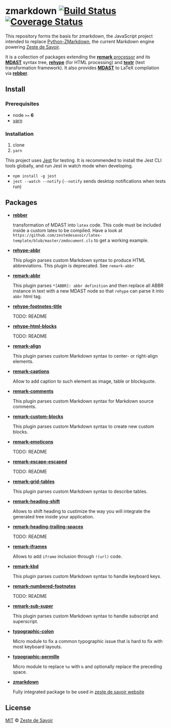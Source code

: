 # zmarkdown [![Build Status][build-badge]][build-status] [![Coverage Status][coverage-badge]][coverage-status]

This repository forms the basis for zmarkdown, the JavaScript project intended to replace [Python-ZMarkdown][pyzmd], the current Markdown engine powering [Zeste de Savoir][zds].

It is a collection of packages extending the [**remark**
processor][processor] and its [**MDAST**][mdast] syntax tree, [**rehype**][rehype] (for HTML processing) and [**textr**][textr] (text transformation framework). It also provides [**MDAST**][mdast] to LaTeX compilation via [**rebber**][rebber].

## Install

### Prerequisites

* node `>=` **6**
* [yarn](https://yarnpkg.com)

### Installation

1. clone
2. `yarn`

This project uses [Jest][jest] for testing. It is recommended to install the Jest CLI tools globally, and run Jest in watch mode when developing.

 - `npm install -g jest`
 - `jest --watch --notify` (`--notify` sends desktop notifications when tests run)

## Packages

* [**rebber**][rebber]

  transformation of MDAST into `latex` code. This code must be included inside a custom latex to be compiled.
  Have a look at `https://github.com/zestedesavoir/latex-template/blob/master/zmdocument.cls` to get a working example.

* [**rehype-abbr**][rehype-abbr]

  This plugin parses custom Markdown syntax to produce HTML abbreviations. This plugin is deprecated. See `remark-abbr`

* [**remark-abbr**][remark-abbr]

  This plugin parses `*[ABBR]: abbr definition` and then replace all ABBR instance in text with a new MDAST node so that `rehype` can parse it into `abbr` html tag.

* [**rehype-footnotes-title**][rehype-footnotes-title]

  TODO: README

* [**rehype-html-blocks**][rehype-html-blocks]

  TODO: README

* [**remark-align**][remark-align]

  This plugin parses custom Markdown syntax to center- or right-align elements.

* [**remark-captions**][remark-captions]

  Allow to add caption to such element as image, table or blockquote.

* [**remark-comments**][remark-comments]

  This plugin parses custom Markdown syntax for Markdown source comments.

* [**remark-custom-blocks**][remark-custom-blocks]

  This plugin parses custom Markdown syntax to create new custom blocks.

* [**remark-emoticons**][remark-emoticons]

  TODO: README

* [**remark-escape-escaped**][remark-escape-escaped]

  TODO: README

* [**remark-grid-tables**][remark-grid-tables]

  This plugin parses custom Markdown syntax to describe tables.

* [**remark-heading-shift**][remark-heading-shift]

  Allows to shift heading to custimize the way you will integrate the generated tree inside your application.

* [**remark-heading-trailing-spaces**][remark-heading-trailing-spaces]

  TODO: README

* [**remark-iframes**][remark-iframes]

  Allows to add `iframe` inclusion through `!(url)` code.

* [**remark-kbd**][remark-kbd]

  This plugin parses custom Markdown syntax to handle keyboard keys.

* [**remark-numbered-footnotes**][remark-numbered-footnotes]

  TODO: README

* [**remark-sub-super**][remark-sub-super]

  This plugin parses custom Markdown syntax to handle subscript and superscript.

* [**typographic-colon**][typographic-colon]

  Micro module to fix a common typographic issue that is hard to fix with most keyboard layouts.

* [**typographic-permille**][typographic-permille]

  Micro module to replace `%o` with `‰` and optionally replace the preceding space.

* [**zmarkdown**][zmarkdown]

  Fully integrated package to be used in [zeste de savoir website](https://zestedesavoir.com)



## License

[MIT][license] © [Zeste de Savoir][zds]

<!-- Definitions -->

[build-badge]: https://img.shields.io/travis/zestedesavoir/zmarkdown.svg

[build-status]: https://travis-ci.org/zestedesavoir/zmarkdown

[coverage-badge]: https://img.shields.io/coveralls/zestedesavoir/zmarkdown.svg

[coverage-status]: https://coveralls.io/github/zestedesavoir/zmarkdown

[license]: https://github.com/zestedesavoir/zmarkdown/blob/master/LICENSE-MIT

[processor]: https://github.com/wooorm/remark/blob/master/packages/remark

[mdast]: https://github.com/wooorm/mdast

[pyzmd]: https://github.com/zestedesavoir/Python-ZMarkdown

[zds]: https://zestedesavoir.com

[rehype]: https://github.com/wooorm/rehype

[textr]: https://github.com/A/textr

[jest]: https://facebook.github.io/jest/

[rebber]: https://github.com/zestedesavoir/zmarkdown/tree/master/packages/rebber#rebber--
[rehype-abbr]: https://github.com/zestedesavoir/zmarkdown/tree/master/packages/rehype-abbr#rehype-abbr--
[remark-abbr]: https://github.com/zestedesavoir/zmarkdown/tree/master/packages/remark-abbr#remark-abbr--
[rehype-footnotes-title]: https://github.com/zestedesavoir/zmarkdown/tree/master/packages/rehype-footnotes-title#rehype-footnotes-title--
[rehype-html-blocks]: https://github.com/zestedesavoir/zmarkdown/tree/master/packages/rehype-html-blocks#rehype-html-blocks--
[remark-align]: https://github.com/zestedesavoir/zmarkdown/tree/master/packages/remark-align#remark-align--
[remark-captions]: https://github.com/zestedesavoir/zmarkdown/tree/master/packages/remark-captions#remark-captions--
[remark-comments]: https://github.com/zestedesavoir/zmarkdown/tree/master/packages/remark-comments#remark-comments--
[remark-custom-blocks]: https://github.com/zestedesavoir/zmarkdown/tree/master/packages/remark-custom-blocks#remark-custom-blocks--
[remark-emoticons]: https://github.com/zestedesavoir/zmarkdown/tree/master/packages/remark-emoticons#remark-emoticons--
[remark-escape-escaped]: https://github.com/zestedesavoir/zmarkdown/tree/master/packages/remark-escape-escaped#remark-escape-escaped--
[remark-grid-tables]: https://github.com/zestedesavoir/zmarkdown/tree/master/packages/remark-grid-tables#remark-grid-tables--
[remark-heading-shift]: https://github.com/zestedesavoir/zmarkdown/tree/master/packages/remark-heading-shift#remark-heading-shift--
[remark-heading-trailing-spaces]: https://github.com/zestedesavoir/zmarkdown/tree/master/packages/remark-heading-trailing-spaces#remark-heading-trailing-spaces--
[remark-iframes]: https://github.com/zestedesavoir/zmarkdown/tree/master/packages/remark-iframes#remark-iframes--
[remark-kbd]: https://github.com/zestedesavoir/zmarkdown/tree/master/packages/remark-kbd#remark-kbd--
[remark-numbered-footnotes]: https://github.com/zestedesavoir/zmarkdown/tree/master/packages/remark-numbered-footnotes#remark-numbered-footnotes--
[remark-sub-super]: https://github.com/zestedesavoir/zmarkdown/tree/master/packages/remark-sub-super#remark-sub-super--
[typographic-colon]: https://github.com/zestedesavoir/zmarkdown/tree/master/packages/typographic-colon#typographic-colon--
[typographic-permille]: https://github.com/zestedesavoir/zmarkdown/tree/master/packages/typographic-permille#typographic-permille--
[zmarkdown]: https://github.com/zestedesavoir/zmarkdown/tree/master/packages/zmarkdown#zmarkdown--
